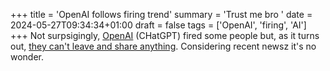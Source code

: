 +++
title = 'OpenAI follows firing trend'
summary = 'Trust me bro '
date = 2024-05-27T09:34:34+01:00
draft = false
tags = ['OpenAI', 'firing', 'AI']
+++
Not surpsigingly, [OpenAI](Uhttps://openai.com/) (CHatGPT) fired some people but, as it turns out, [they can't leave and share anything](https://www.youtube.com/watch?v=0VNWWk-_7f0). Considering recent newsz it's no wonder.
